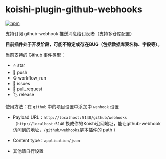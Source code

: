 # koishi-plugin-github-webhooks

[![npm](https://img.shields.io/npm/v/koishi-plugin-github-webhooks?style=flat-square)](https://www.npmjs.com/package/koishi-plugin-github-webhooks)

支持订阅 github-webhook 推送消息给订阅者（支持多仓库配置）

**目前插件处于开发阶段，可能不稳定或存在BUG（包括数据库表名称、字段等）。**

当前支持的 Github 事件类型：
 - ⭐ star
 - 🚀 push
 - ⚙️ workflow_run
 - 📝 issues
 - 🔀 pull_request
 - 🏷️ release

使用方法：在 `github` 中的项目设置中添加中 `wenhook` 设置
 - Payload URL：`http://localhost:5140/github/webhooks` （`http://localhost:5140` 换成你的Koishi公网地址，能让github-webhook访问到的地址，`/github/webhooks`是本插件的 path ）

 - Content type：`application/json`
 
 - 其他请自行设置